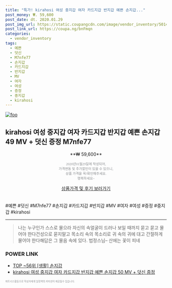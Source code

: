 ```yaml
--- 
title: "특가! kirahosi 여성 중지갑 여자 카드지갑 반지갑 예쁜 손지갑..." 
post_money: ₩. 59,600 
post_date: dt. 2020.01.29 
post_img_url: https://static.coupangcdn.com/image/vendor_inventory/5014/25bd7509076f1aa101aa364fcefd9a0f0bc6afdc9826cc9d9aac51a6f6ce.jpg 
post_link_url: https://coupa.ng/bnFmqn 
categories: 
  - vendor_inventory 
tags: 
  - 예쁜 
  - 덧신 
  - M7nfe77 
  - 손지갑 
  - 카드지갑 
  - 반지갑 
  - MV 
  - 여자 
  - 여성 
  - 증정 
  - 중지갑 
  - kirahosi 
--- 
```

[![foo](https://static.coupangcdn.com/image/vendor_inventory/5014/25bd7509076f1aa101aa364fcefd9a0f0bc6afdc9826cc9d9aac51a6f6ce.jpg)](https://coupa.ng/bnFmqn) 

## kirahosi 여성 중지갑 여자 카드지갑 반지갑 예쁜 손지갑 49 MV + 덧신 증정 M7nfe77 
<p style="text-align: center;">**₩ 59,600**</p> 
<p style="text-align: center;"><span style="color: #898c8f; font-family: Georgia,Times,serif; font-size: 0.75em;">2020년01월29일에 작성되어, <br>가격변동 및 추가할인이 있을 수 있으니,<br> 상품 가격을 꼭!확인해주세요.<br>행복하세요~</span> 
</p>	 
<div markdown="0" style="text-align: center;"><a href="https://coupa.ng/bnFmqn" class="btn btn--success">상품가격 및 후기 보러가기</a></div> 
<br><br> 
  #예쁜 #덧신 #M7nfe77 #손지갑 #카드지갑 #반지갑 #MV #여자 #여성 #증정 #중지갑 #kirahosi 
<hr> 

> 나는 누구인가 스스로 물으라 자신의 속얼굴이 드러나 보일 때까지 묻고 묻고 물어야 한다건성으로 묻지말고 목소리 속의 목소리로 귀 속의 귀에 대고 간절하게 물어야 한다해답은 그 물음 속에 있다. 법정스님–  산에는 꽃이 피네 


### POWER LINK

* <a href="https://blog.naver.com/an0733/221788313788" target="_blank"> TOP ~56위 [생활] 손지갑</a>
* <a href="https://blog.naver.com/fasyy4321/221790254230" target="_blank">kirahosi 여성 중지갑 여자 카드지갑 반지갑 예쁜 손지갑 50 MV + 덧신 증정</a>

<span style="color: #898c8f; font-family: Georgia,Times,serif; font-size: 0.55em;">파트너스활동으로 작성자에게 일정액의 커미션이 제공될수 있습니다.</span> 
